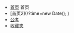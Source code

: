 * [首页](/)
<a herf= "https://budailab.github.io/docsify/#/?time=new Date();"> 首页</a>
* [首页2](/?time=new Date(); )
* [公考](/公考/)
* [收藏夹](Favorites/favorites)
